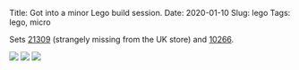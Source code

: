Title: Got into a minor Lego build session.
Date: 2020-01-10
Slug: lego
Tags: lego, micro

Sets [21309](https://www.lego.com/en-us/product/lego-nasa-apollo-saturn-v-21309) (strangely missing from the UK store) and [10266](https://www.lego.com/en-gb/product/nasa-apollo-11-lunar-lander-10266).

<img src="/media/images/2020-01-10 lego/boxes.jpg" />

<img src="/media/images/2020-01-10 lego/saturn_v.jpg" />

<img src="/media/images/2020-01-10 lego/lunar_lander.jpg" />
